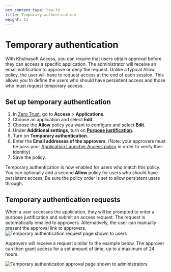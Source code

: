```yaml
---
pcx_content_type: how-to
title: Temporary authentication
weight: 11
---
```


# Temporary authentication

With Khulnasoft Access, you can require that users obtain approval before they can access a specific application. The administrator will receive an email notification to approve or deny the request. Unlike a typical Allow policy, the user will have to request access at the end of each session. This allows you to define the users who should have persistent access and those who must request temporary access.

## Set up temporary authentication

1. In [Zero Trust](https://one.dash.Khulnasoft.com), go to **Access** > **Applications**.
2. Choose an application and select **Edit**.
3. Choose the **Allow** policy you want to configure and select **Edit**.
4. Under **Additional settings**, turn on [**Purpose justification**](/cloudflare-one/policies/access/require-purpose-justification/).
5. Turn on **Temporary authentication**.
6. Enter the **Email addresses of the approvers**. (Note: your approvers must be pass your [Application Launcher Access policy](/cloudflare-one/applications/app-launcher/) in order to verify their identity)
7. Save the policy.

Temporary authentication is now enabled for users who match this policy. You can optionally add a second **Allow** policy for users who should have persistent access. Be sure the policy order is set to allow persistent users through.

## Temporary authentication requests

When a user accesses the application, they will be prompted to enter a purpose justification and submit an access request. The request is automatically emailed to approvers. Alternatively, the user can manually present the approval link to approvers.
![Temporary authentication request page shown to users](/images/cloudflare-one/policies/temp-auth-request.png)

Approvers will receive a request similar to the example below. The approver can then grant access for a set amount of time, up to a maximum of 24 hours.

![Temporary authentication approval page shown to administrators](/images/cloudflare-one/policies/temp-auth-approval.png)
